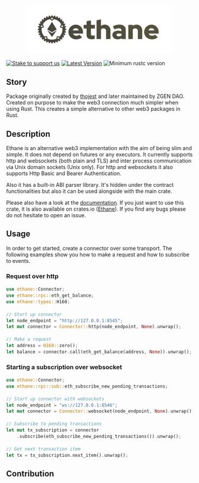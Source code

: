 <p align="center">
    <img src="/web/assets/ethane.png" alt="Ethane Logo" width="400" /> 
</p>

[![Stake to support us](https://badge.devprotocol.xyz/0xE25F166Ae42a8c08b5B18fc2Ce1EEE2Db4911604/descriptive)](https://stakes.social/0xE25F166Ae42a8c08b5B18fc2Ce1EEE2Db4911604)
[![Latest Version](https://img.shields.io/crates/v/ethane.svg)](https://crates.io/crates/ethane)
![Minimum rustc version](https://img.shields.io/badge/rustc-1.31.0+-green.svg)

## Story

Package originally created by [thojest](https://github.com/thojest) and later maintained by ZGEN DAO.
Created on purpose to make the web3 connection much simpler when using Rust.
This creates a simple alternative to other web3 packages in Rust.

## Description

Ethane is an alternative web3 implementation with the aim of being slim and simple.
It does not depend on futures or any executors. It currently supports http and
websockets (both plain and TLS) and inter process communication via Unix domain sockets (Unix only). For
http and websockets it also supports Http Basic and Bearer Authentication.

Also it has a built-in ABI parser library. It's hidden under the contract functionalities but also it can be used alongside with the main crate.

Please also have a look at the [documentation](https://docs.rs/ethane).
If you just want to use this crate, it is also available on crates.io
([Ethane](https://crates.io/crates/ethane)). If you find any bugs please
do not hesitate to open an issue.

## Usage

In order to get started, create a connector over some transport.
The following examples show you how to make a request and how to subscribe to events.

### Request over http
```rust
use ethane::Connector;
use ethane::rpc::eth_get_balance;
use ethane::types::H160;

// Start up connector
let node_endpoint = "http://127.0.0.1:8545";
let mut connector = Connector::http(node_endpoint, None).unwrap();

// Make a request
let address = H160::zero();
let balance = connector.call(eth_get_balance(address, None)).unwrap();
```

### Starting a subscription over websocket
```rust
use ethane::Connector;
use ethane::rpc::sub::eth_subscribe_new_pending_transactions;

// Start up connector with websockets
let node_endpoint = "ws://127.0.0.1:8546";
let mut connector = Connector::websocket(node_endpoint, None).unwrap();

// Subscribe to pending transactions
let mut tx_subscription = connector
    .subscribe(eth_subscribe_new_pending_transactions()).unwrap();

// Get next transaction item
let tx = tx_subscription.next_item().unwrap();
```

## Contribution
